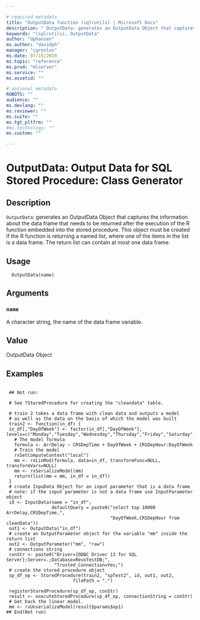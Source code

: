 ```yaml
--- 

# required metadata 
title: "OutputData function (sqlrutils) | Microsoft Docs" 
description: " OutputData: generates an OutputData Object that captures the information about the data frame that needs to be returned after the execution of the R function embedded into the stored procedure. This object must be created if the R function is returning a named list, where one of the items in the list is a data frame. The return list can contain at most one data frame. " 
keywords: "(sqlrutils), OutputData" 
author: "dphansen"
ms.author: "davidph" 
manager: "cgronlun" 
ms.date: 07/15/2019
ms.topic: "reference" 
ms.prod: "mlserver" 
ms.service: "" 
ms.assetid: "" 

# optional metadata 
ROBOTS: "" 
audience: "" 
ms.devlang: "" 
ms.reviewer: "" 
ms.suite: "" 
ms.tgt_pltfrm: "" 
#ms.technology: "" 
ms.custom: "" 

--- 
```





 # OutputData: Output Data for SQL Stored Procedure: Class Generator 
 ## Description

`OutputData`: generates an OutputData Object that captures the
information about the data frame that needs to be returned after
the execution of the R function embedded into the stored procedure.
This object must be created if the R function is returning a named
list, where one of the items in the list is a data frame. The return
list can contain at most one data frame.


 ## Usage

```   
  OutputData(name)

```

 ## Arguments



 ### `name`
 A character string, the name of the data frame variable. 



 ## Value

OutputData Object

 ## Examples

 ```

  ## Not run:

  # See ?StoredProcedure for creating the "cleandata" table.

  # train 2 takes a data frame with clean data and outputs a model
  # as well as the data on the basis of which the model was built
  train2 <- function(in_df) {
  in_df[,"DayOfWeek"] <- factor(in_df[,"DayOfWeek"], levels=c("Monday","Tuesday","Wednesday","Thursday","Friday","Saturday","Sunday"))
    # The model formula
    formula <- ArrDelay ~ CRSDepTime + DayOfWeek + CRSDepHour:DayOfWeek
    # Train the model
    rxSetComputeContext("local")
    mm <- rxLinMod(formula, data=in_df, transformFunc=NULL, transformVars=NULL)
    mm <- rxSerializeModel(mm)
    return(list(mm = mm, in_df = in_df))
  }
  # create InpuData Object for an input parameter that is a data frame
  # note: if the input parameter is not a data frame use InputParameter object
  id <- InputData(name = "in_df",
                  defaultQuery = paste0("select top 10000 ArrDelay,CRSDepTime,",
                                        "DayOfWeek,CRSDepHour from cleanData"))
  out1 <- OutputData("in_df")
  # create an OutputParameter object for the variable "mm" inside the return list
  out2 <- OutputParameter("mm", "raw")
  # connections string
  conStr <- paste0("Driver={ODBC Driver 13 for SQL Server};Server=.;Database=RevoTestDB;",
                   "Trusted_Connection=Yes;")
  # create the stored procedure object
  sp_df_op <- StoredProcedure(train2, "spTest2", id, out1, out2,
                          filePath = ".")

  registerStoredProcedure(sp_df_op, conStr)
  result <- executeStoredProcedure(sp_df_op, connectionString = conStr)
  # Get back the linear model.
  mm <- rxUnserializeModel(result$params$op1)
 ## End(Not run) 
```

